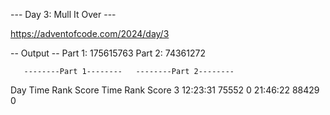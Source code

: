 --- Day 3: Mull It Over ---

https://adventofcode.com/2024/day/3


-- Output --
Part 1: 175615763
Part 2:  74361272


       --------Part 1--------   --------Part 2--------
Day       Time   Rank  Score       Time   Rank  Score
  3   12:23:31  75552      0   21:46:22  88429      0
